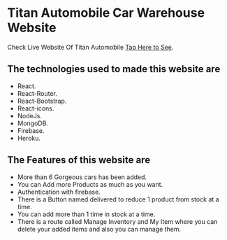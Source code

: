 # Titan Automobile Car Warehouse Website

Check Live Website Of Titan Automobile [Tap Here to See](https://titan-automobiles.web.app).

## The technologies used to made this website are 
* React.
* React-Router.
* React-Bootstrap.
* React-icons.
* NodeJs.
* MongoDB.
* Firebase.
* Heroku.

## The Features of this website are
* More than 6 Gorgeous cars has been added.
* You can Add more Products as much as you want. 
* Authentication with firebase.
* There is a Button named delivered to reduce 1 product from stock at a time.
* You can add more than 1 time in stock at a time.
* There is a route called Manage Inventory and My Item where you can delete your added items and also you can manage them.

